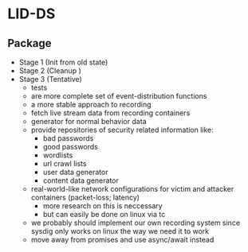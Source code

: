 # LID-DS

## Package

- Stage 1 (Init from old state)
- Stage 2 (Cleanup )
- Stage 3 (Tentative)
    - tests
    - are more complete set of event-distribution functions
    - a more stable approach to recording
    - fetch live stream data from recording containers
    - generator for normal behavior data
    - provide repositories of security related information like:
        * bad passwords
        * good passwords
        * wordlists
        * url crawl lists
        * user data generator
        * content data generator
    - real-world-like network configurations for victim and attacker containers (packet-loss; latency)
        * more research on this is neccessary
        * but can easily be done on linux via tc
    - we probably should implement our own recording system since sysdig only works on linux the way we need it to work
    - move away from promises and use async/await instead
